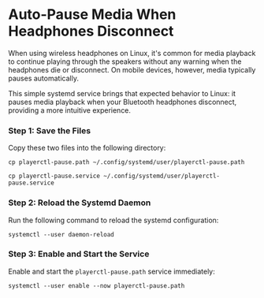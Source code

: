 # Auto-Pause Media When Headphones Disconnect

When using wireless headphones on Linux, it's common for media playback to continue playing through the speakers without any warning when the headphones die or disconnect. On mobile devices, however, media typically pauses automatically.

This simple systemd service brings that expected behavior to Linux: it pauses media playback when your Bluetooth headphones disconnect, providing a more intuitive experience.

### Step 1: Save the Files
Copy these two files into the following directory:
```
cp playerctl-pause.path ~/.config/systemd/user/playerctl-pause.path
```
```
cp playerctl-pause.service ~/.config/systemd/user/playerctl-pause.service
```

### Step 2: Reload the Systemd Daemon
Run the following command to reload the systemd configuration:
```
systemctl --user daemon-reload
```

### Step 3: Enable and Start the Service
Enable and start the `playerctl-pause.path` service immediately:
```
systemctl --user enable --now playerctl-pause.path
```
